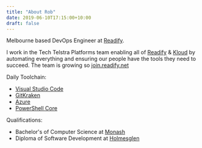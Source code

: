 ```yaml
---
title: "About Rob"
date: 2019-06-10T17:15:00+10:00
draft: false
---
```



Melbourne based DevOps Engineer at [Readify].

I work in the Tech Telstra Platforms team enabling all of [Readify] & [Kloud] by automating everything and ensuring our people have the tools they need to succeed. The team is growing so [join.readify.net][JoinLink]

Daily Toolchain:

- [Visual Studio Code]
- [GitKraken]
- [Azure]
- [PowerShell Core]

Qualifications:

- Bachelor's of Computer Science at [Monash]
- Diploma of Software Development at [Holmesglen]

[Readify]: https://readify.net
[Kloud]: https://kloud.com.au
[JoinLink]: https://join.readify.net/?Source=StaffReferral&Campaign=robert.mcleod
[Holmesglen]: https://holmesglen.edu.au/
[Monash]: https://www.monash.edu/
[Azure]: https://azure.microsoft.com/en-gb/
[GitKraken]: https://www.gitkraken.com/
[PowerShell Core]: https://github.com/powershell/powershell
[Visual Studio Code]: https://code.visualstudio.com/
